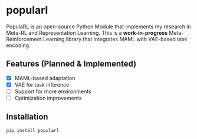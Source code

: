 # popularl
PopulaRL is an open-source Python Module that implements my research in Meta-RL and Representation Learning.
This is a **work-in-progress** Meta-Reinforcement Learning library that integrates MAML with VAE-based task encoding.

## Features (Planned & Implemented)
- [x] MAML-based adaptation
- [x] VAE for task inference
- [ ] Support for more environments
- [ ] Optimization improvements

## Installation
```bash
pip install popularl
